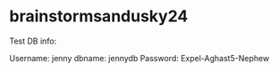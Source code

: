 # brainstormsandusky24

Test DB info:

Username: jenny
dbname:   jennydb
Password: Expel-Aghast5-Nephew
